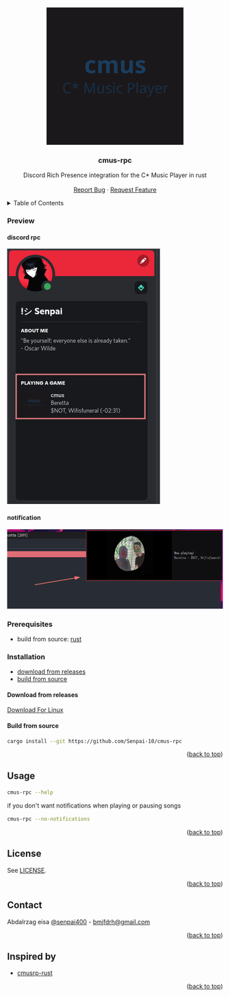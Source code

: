 <div id="top"></div>

<!-- PROJECT LOGO -->
<br />
<div align="center">
  <a href="https://github.com/Senpai-10/cmus-rpc">
    <img src=".readme/logo.png" alt="Logo" width="320" height="320">
  </a>

  <h3 align="center">cmus-rpc</h3>

  <p align="center">
    Discord Rich Presence integration for the C* Music Player in rust
    <br />
    <br />
    <a href="https://github.com/Senpai-10/cmus-rpc/issues">Report Bug</a>
    ·
    <a href="https://github.com/Senpai-10/cmus-rpc/issues">Request Feature</a>
  </p>
</div>

<!-- TABLE OF CONTENTS -->
<details>
  <summary>Table of Contents</summary>
  <ol>
    <li>
      <a href="#getting-started">Getting Started</a>
      <ul>
        <li><a href="#prerequisites">Prerequisites</a></li>
        <li>
          <a href="#installation">Installation</a>
            <ul>
              <li><a href="#download-from-releases">Download from releases</a></li>
              <li>
                <a href="#build-from-source">Build from source</a>
                <ul>
                  <li><a href="#1-git-clone">1. git clone</a></li>
                  <li><a href="#1-2-cd-the-cloned-repository">1.2 cd the cloned repository</a></li>
                  <li><a href="#2-install">2. install</a></li>
                  <li><a href="#uninstall">uninstall</a></li>
                </ul>
              </li>
            </ul>
        </li>
      </ul>
    </li>
    <li><a href="#usage">Usage</a></li>
    <li><a href="#license">License</a></li>
    <li><a href="#contact">Contact</a></li>
    <li><a href="#inspired-by">Inspired by</a></li>
  </ol>
</details>

<!-- GETTING STARTED -->

### **Preview**

#### discord rpc

![rpc-preview](./.readme/rpc-preview.png)

#### notification

![notification](./.readme/notification.png)

### **Prerequisites**

-   build from source: [rust](https://www.rust-lang.org/tools/install)

### **Installation**

-   [download from releases](#download-from-releases)
-   [build from source](#build-from-source)

#### **Download from releases**

[Download For Linux](https://github.com/Senpai-10/cmus-rpc/releases/latest/download/cmus-rpc)

#### **Build from source**

```bash
cargo install --git https://github.com/Senpai-10/cmus-rpc
```

<p align="right">(<a href="#top">back to top</a>)</p>

<!-- USAGE EXAMPLES -->

## **Usage**

```bash
cmus-rpc --help
```

if you don't want notifications when playing or pausing songs

```bash
cmus-rpc --no-notifications
```

<p align="right">(<a href="#top">back to top</a>)</p>

<!-- LICENSE -->

## **License**

See [LICENSE](LICENSE).

<p align="right">(<a href="#top">back to top</a>)</p>

<!-- CONTACT -->

## **Contact**

Abdalrzag eisa [@senpai400](https://twitter.com/senpai400) - bmjfdrh@gmail.com

<p align="right">(<a href="#top">back to top</a>)</p>

<!-- inspired by -->

## **Inspired by**

-   [cmusrp-rust](https://github.com/pascalpuffke/cmusrp-rust)

<p align="right">(<a href="#top">back to top</a>)</p>
